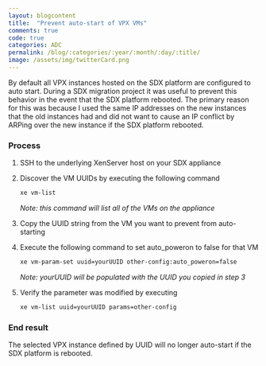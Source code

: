 ```yaml
---
layout: blogcontent
title:  "Prevent auto-start of VPX VMs"
comments: true
code: true
categories: ADC
permalink: /blog/:categories/:year/:month/:day/:title/
image: /assets/img/twitterCard.png
---
```


By default all VPX instances hosted on the SDX platform are configured to auto start. During a SDX migration project it was useful to prevent this behavior in the event that the SDX platform rebooted. The primary reason for this was because I used the same IP addresses on the new instances that the old instances had and did not want to cause an IP conflict by ARPing over the new instance if the SDX platform rebooted.

### Process

1. SSH to the underlying XenServer host on your SDX appliance

2. Discover the VM UUIDs by executing the following command

    ~~~ bash
    xe vm-list
    ~~~

    *Note: this command will list all of the VMs on the appliance*

3. Copy the UUID string from the VM you want to prevent from auto-starting

4. Execute the following command to set auto_poweron to false for that VM

    ~~~ bash
    xe vm-param-set uuid=yourUUID other-config:auto_poweron=false
    ~~~

    *Note: yourUUID will be populated with the UUID you copied in step 3*

5. Verify the parameter was modified by executing

    ~~~ bash
    xe vm-list uuid=yourUUID params=other-config
    ~~~

### End result

The selected VPX instance defined by UUID will no longer auto-start if the SDX platform is rebooted.
